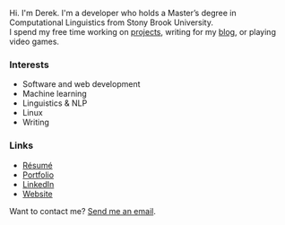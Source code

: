 Hi. I'm Derek. I'm a developer who holds a Master’s degree in Computational Linguistics from Stony Brook University.  
I spend my free time working on [projects](https://derekandersen.net/projects), writing for my [blog](https://derekandersen.net/blog), or playing video games.

### Interests

- Software and web development
- Machine learning
- Linguistics & NLP
- Linux
- Writing

### Links

- [Résumé](https://dechrissen.github.io/assets/resume.pdf)
- [Portfolio](https://dechrissen.github.io/)
- [LinkedIn](https://www.linkedin.com/in/derekcandersen/)
- [Website](https://www.derekandersen.net/)

Want to contact me? [Send me an email](mailto:derek@derekandersen.net).
